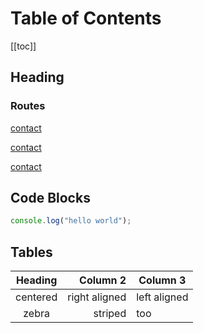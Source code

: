 <!-- # Hello World! -->

# Table of Contents

[[toc]]

## Heading

### Routes

[contact](/contact)

[contact](/contact.md)

[contact](/contact.html)

## Code Blocks

```js
console.log("hello world");
```

## Tables

| Heading  |      Column 2 | Column 3     |
| :------: | ------------: | ------------ |
| centered | right aligned | left aligned |
| zebra | striped | too |
